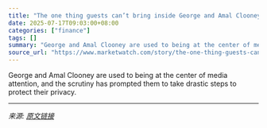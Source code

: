 ```yaml
---
title: "The one thing guests can’t bring inside George and Amal Clooney’s home"
date: 2025-07-17T09:03:00+08:00
categories: ["finance"]
tags: []
summary: "George and Amal Clooney are used to being at the center of media attention, and the scrutiny has prompted them to take drastic steps to protect their privacy."
source_url: "https://www.marketwatch.com/story/the-one-thing-guests-cant-bring-inside-george-and-amal-clooneys-home-711241ce?mod=mw_rss_topstories"
---
```


George and Amal Clooney are used to being at the center of media attention, and the scrutiny has prompted them to take drastic steps to protect their privacy.

---

*来源: [原文链接](https://www.marketwatch.com/story/the-one-thing-guests-cant-bring-inside-george-and-amal-clooneys-home-711241ce?mod=mw_rss_topstories)*
